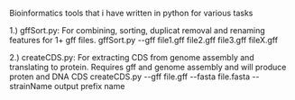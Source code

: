 Bioinformatics tools that i have written in python for various tasks  


1.) gffSort.py: For combining, sorting, duplicat removal and renaming features for 1+ gff files.
	gffSort.py --gff file1.gff file2.gff file3.gff fileX.gff


2.) createCDS.py: For extracting CDS from genome assembly and translating to protein. Requires gff and genome assembly and will produce proten and DNA CDS
	createCDS.py --gff file.gff --fasta file.fasta --strainName output prefix name
    
